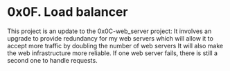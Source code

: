 # 0x0F. Load balancer

This project is an update to the 0x0C-web_server project:
It involves an upgrade to provide redundancy for my web servers which will allow it to accept more traffic by doubling the number of web servers
It will also make the web infrastructure more reliable. If one web server fails, there is still a second one to handle requests.
